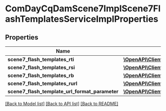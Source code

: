 # ComDayCqDamScene7ImplScene7FlashTemplatesServiceImplProperties

## Properties
Name | Type | Description | Notes
------------ | ------------- | ------------- | -------------
**scene7_flash_templates_rti** | [**\OpenAPI\Client\Model\ConfigNodePropertyString**](ConfigNodePropertyString.md) |  | [optional] 
**scene7_flash_templates_rsi** | [**\OpenAPI\Client\Model\ConfigNodePropertyString**](ConfigNodePropertyString.md) |  | [optional] 
**scene7_flash_templates_rb** | [**\OpenAPI\Client\Model\ConfigNodePropertyString**](ConfigNodePropertyString.md) |  | [optional] 
**scene7_flash_templates_rurl** | [**\OpenAPI\Client\Model\ConfigNodePropertyString**](ConfigNodePropertyString.md) |  | [optional] 
**scene7_flash_template_url_format_parameter** | [**\OpenAPI\Client\Model\ConfigNodePropertyString**](ConfigNodePropertyString.md) |  | [optional] 

[[Back to Model list]](../README.md#documentation-for-models) [[Back to API list]](../README.md#documentation-for-api-endpoints) [[Back to README]](../README.md)



